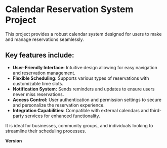 # Calendar Reservation System Project
This project provides a robust calendar system designed for users to make and manage reservations seamlessly. 

## Key features include:
- **User-Friendly Interface:** Intuitive design allowing for easy navigation and reservation management.
- **Flexible Scheduling:** Supports various types of reservations with customizable time slots.
- **Notification System:** Sends reminders and updates to ensure users never miss reservations.
- **Access Control:** User authentication and permission settings to secure and personalize the reservation experience.
- **Integration Capabilities:** Compatible with external calendars and third-party services for enhanced functionality.

It is ideal for businesses, community groups, and individuals looking to streamline their scheduling processes.

**Version**
